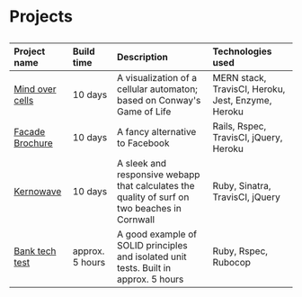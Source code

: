 # Projects

##

|Project name | Build time | Description | Technologies used |
|:---|:---|:---|:---|
| [Mind over cells](https://github.com/Hyan18/the-css) | 10 days |A visualization of a cellular automaton; based on Conway's Game of Life | MERN stack, TravisCI, Heroku, Jest, Enzyme, Heroku |
| [Facade Brochure](https://github.com/EManifold/acebook-zuckermen) | 10 days | A fancy alternative to Facebook | Rails, Rspec, TravisCI, jQuery, Heroku |
| [Kernowave](https://github.com/HarryMumford/Kernowave)|  10 days |A sleek and responsive webapp that calculates the quality of surf on two beaches in Cornwall | Ruby, Sinatra, TravisCI, jQuery |
| [Bank tech test](https://github.com/HarryMumford/bank-tech-test-rb)| approx. 5 hours | A good example of SOLID principles and isolated unit tests. Built in approx. 5 hours | Ruby, Rspec, Rubocop |
